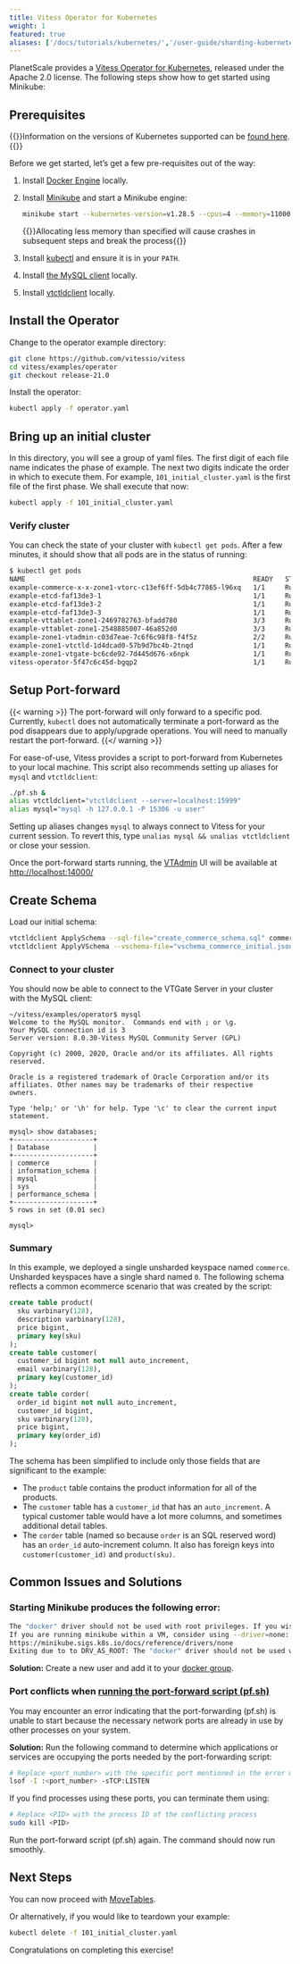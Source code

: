 ```yaml
---
title: Vitess Operator for Kubernetes
weight: 1
featured: true
aliases: ['/docs/tutorials/kubernetes/','/user-guide/sharding-kubernetes.html', '/docs/get-started/scaleway/','/docs/get-started/kubernetes/']
---
```


PlanetScale provides a [Vitess Operator for Kubernetes](https://github.com/planetscale/vitess-operator), released under the Apache 2.0 license. The following steps show how to get started using Minikube:

## Prerequisites

{{<info>}}Information on the versions of Kubernetes supported can be [found here](https://github.com/planetscale/vitess-operator#compatibility).{{</info>}}

Before we get started, let’s get a few pre-requisites out of the way:

1. Install [Docker Engine](https://docs.docker.com/engine/install/) locally.

1. Install [Minikube](https://kubernetes.io/docs/tasks/tools/install-minikube/) and start a Minikube engine:
    ```bash
    minikube start --kubernetes-version=v1.28.5 --cpus=4 --memory=11000 --disk-size=32g
    ```

    {{<warning>}}Allocating less memory than specified will cause crashes in subsequent steps and break the process{{</warning>}}

1. Install [kubectl](https://kubernetes.io/docs/tasks/tools/install-kubectl/) and ensure it is in your `PATH`.

1. Install [the MySQL client](https://dev.mysql.com/doc/mysql-getting-started/en/) locally.

1. Install [vtctldclient](https://vitess.io/docs/get-started/local/#install-vitess) locally.

## Install the Operator

Change to the operator example directory:

```bash
git clone https://github.com/vitessio/vitess
cd vitess/examples/operator
git checkout release-21.0
```

Install the operator:

```bash
kubectl apply -f operator.yaml
```

## Bring up an initial cluster

In this directory, you will see a group of yaml files. The first digit of each file name indicates the phase of example. The next two digits indicate the order in which to execute them. For example, `101_initial_cluster.yaml` is the first file of the first phase. We shall execute that now:

```bash
kubectl apply -f 101_initial_cluster.yaml
```

### Verify cluster

You can check the state of your cluster with `kubectl get pods`. After a few minutes, it should show that all pods are in the status of running:

```bash
$ kubectl get pods
NAME                                                         READY   STATUS    RESTARTS        AGE
example-commerce-x-x-zone1-vtorc-c13ef6ff-5db4c77865-l96xq   1/1     Running   2 (2m49s ago)   5m16s
example-etcd-faf13de3-1                                      1/1     Running   0               5m17s
example-etcd-faf13de3-2                                      1/1     Running   0               5m17s
example-etcd-faf13de3-3                                      1/1     Running   0               5m17s
example-vttablet-zone1-2469782763-bfadd780                   3/3     Running   1 (2m43s ago)   5m16s
example-vttablet-zone1-2548885007-46a852d0                   3/3     Running   1 (2m47s ago)   5m16s
example-zone1-vtadmin-c03d7eae-7c6f6c98f8-f4f5z              2/2     Running   0               5m17s
example-zone1-vtctld-1d4dcad0-57b9d7bc4b-2tnqd               1/1     Running   2 (2m53s ago)   5m17s
example-zone1-vtgate-bc6cde92-7d445d676-x6npk                1/1     Running   2 (3m ago)      5m17s
vitess-operator-5f47c6c45d-bgqp2                             1/1     Running   0               6m52s
```

## Setup Port-forward

{{< warning >}}
The port-forward will only forward to a specific pod. Currently, `kubectl` does not automatically terminate a port-forward as the pod disappears due to apply/upgrade operations. You will need to manually restart the port-forward.
{{</ warning >}}

For ease-of-use, Vitess provides a script to port-forward from Kubernetes to your local machine. This script also recommends setting up aliases for `mysql` and `vtctldclient`:

```bash
./pf.sh &
alias vtctldclient="vtctldclient --server=localhost:15999"
alias mysql="mysql -h 127.0.0.1 -P 15306 -u user"
```

Setting up aliases changes `mysql` to always connect to Vitess for your current session. To revert this, type `unalias mysql && unalias vtctldclient` or close your session.

Once the port-forward starts running, the [VTAdmin](../../concepts/vtadmin) UI will be available at [http://localhost:14000/](http://localhost:14000/)

## Create Schema

Load our initial schema:

```bash
vtctldclient ApplySchema --sql-file="create_commerce_schema.sql" commerce
vtctldclient ApplyVSchema --vschema-file="vschema_commerce_initial.json" commerce
```

### Connect to your cluster

You should now be able to connect to the VTGate Server in your cluster with the MySQL client:

```text
~/vitess/examples/operator$ mysql
Welcome to the MySQL monitor.  Commands end with ; or \g.
Your MySQL connection id is 3
Server version: 8.0.30-Vitess MySQL Community Server (GPL)

Copyright (c) 2000, 2020, Oracle and/or its affiliates. All rights reserved.

Oracle is a registered trademark of Oracle Corporation and/or its
affiliates. Other names may be trademarks of their respective
owners.

Type 'help;' or '\h' for help. Type '\c' to clear the current input statement.

mysql> show databases;
+--------------------+
| Database           |
+--------------------+
| commerce           |
| information_schema |
| mysql              |
| sys                |
| performance_schema |
+--------------------+
5 rows in set (0.01 sec)

mysql>
```

### Summary

In this example, we deployed a single unsharded keyspace named `commerce`. Unsharded keyspaces have a single shard named `0`. The following schema reflects a common ecommerce scenario that was created by the script:

``` sql
create table product(
  sku varbinary(128),
  description varbinary(128),
  price bigint,
  primary key(sku)
);
create table customer(
  customer_id bigint not null auto_increment,
  email varbinary(128),
  primary key(customer_id)
);
create table corder(
  order_id bigint not null auto_increment,
  customer_id bigint,
  sku varbinary(128),
  price bigint,
  primary key(order_id)
);
```

The schema has been simplified to include only those fields that are significant to the example:

* The `product` table contains the product information for all of the products.
* The `customer` table has a `customer_id` that has an `auto_increment`. A typical customer table would have a lot more columns, and sometimes additional detail tables.
* The `corder` table (named so because `order` is an SQL reserved word) has an `order_id` auto-increment column. It also has foreign keys into `customer(customer_id)` and `product(sku)`.

## Common Issues and Solutions

### Starting Minikube produces the following error:
```sh
The "docker" driver should not be used with root privileges. If you wish to continue as root, use --force. 
If you are running minikube within a VM, consider using --driver=none: 
https://minikube.sigs.k8s.io/docs/reference/drivers/none
Exiting due to to DRV_AS_ROOT: The "docker" driver should not be used with root privileges.
``` 

<b>Solution:</b> Create a new user and add it to your [docker group](https://docs.docker.com/engine/install/linux-postinstall).


### Port conflicts when [running the port-forward script (pf.sh)](./#setup-port-forward)

You may encounter an error indicating that the port-forwarding (pf.sh) is unable to start because the necessary network ports are already in use by other processes on your system.

<b>Solution:</b>  Run the following command to determine which applications or services are occupying the ports needed by the port-forwarding script:
```sh
# Replace <port_number> with the specific port mentioned in the error message
lsof -I :<port_number> -sTCP:LISTEN
```

If you find processes using these ports, you can terminate them using:
```sh
# Replace <PID> with the process ID of the conflicting process
sudo kill <PID> 
```

Run the port-forward script (pf.sh) again. The command should now run smoothly.

## Next Steps

You can now proceed with [MoveTables](../../user-guides/migration/move-tables).

Or alternatively, if you would like to teardown your example:

```sh
kubectl delete -f 101_initial_cluster.yaml
```
Congratulations on completing this exercise!

